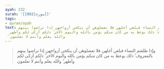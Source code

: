 ```yaml
---
ayah: 232
surah: '[[002|سورة]]'
tags:
- quran/ayah
text: وإذا طلقتم النساء فبلغن أجلهن فلا تعضلوهن أن ينكحن أزواجهن إذا تراضوا بينهم
  بالمعروف ۗ ذلك يوعظ به من كان منكم يؤمن بالله واليوم الآخر ۗ ذلكم أزكى لكم وأطهر
  ۗ والله يعلم وأنتم لا تعلمون
---
```

> وإذا طلقتم النساء فبلغن أجلهن فلا تعضلوهن أن ينكحن أزواجهن إذا تراضوا بينهم بالمعروف ۗ ذلك يوعظ به من كان منكم يؤمن بالله واليوم الآخر ۗ ذلكم أزكى لكم وأطهر ۗ والله يعلم وأنتم لا تعلمون
